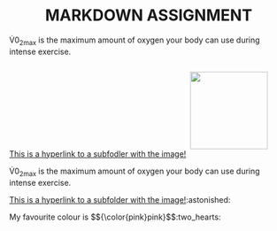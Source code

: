 <!DOCUMENT html>
<html>
<body>

<h1 align="center">MARKDOWN ASSIGNMENT</h1>

<p> V&#775;0<sub>2max</sub> is the maximum amount of oxygen your body can use during intense exercise. </p>
<a href="subfolder.md/image.md">This is a hyperlink to a subfodler with the image!</a>

<p style="display:inline-block;"> <img align="right" src="https://img.freepik.com/free-vector/cute-girl-hacker-operating-laptop-cartoon-vector-icon-illustration-people-technology-isolated-flat_138676-9487.jpg" width="140" height="140"></p>
<p> V&#775;0<sub>2max</sub> is the maximum amount of oxygen your body can use during intense exercise. </p>
<a href="subfolder.md/image.md"> This is a hyperlink to a subfolder with the image!</a>:astonished:

<p> My favourite colour is $${\color{pink}pink}$$:two_hearts:</p>

</body>
</html>


